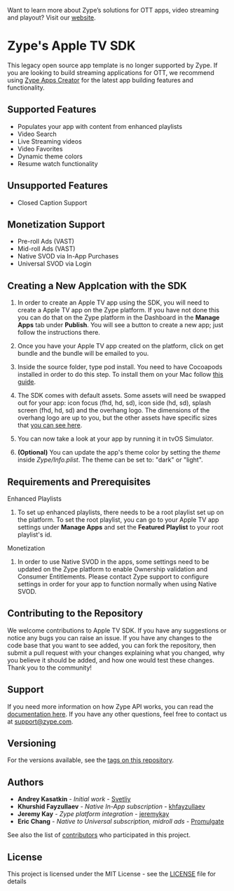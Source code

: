 Want to learn more about Zype’s solutions for OTT apps, video streaming and playout? Visit our [website](http://www.zype.com/).

# Zype's Apple TV SDK

This legacy open source app template is no longer supported by Zype. If you are looking to build streaming applications for OTT, we recommend using [Zype Apps Creator](https://www.zype.com/product/apps-creator) for the latest app building features and functionality. 

## Supported Features

- Populates your app with content from enhanced playlists
- Video Search
- Live Streaming videos
- Video Favorites 
- Dynamic theme colors
- Resume watch functionality

## Unsupported Features

- Closed Caption Support 

## Monetization Support

- Pre-roll Ads (VAST)
- Mid-roll Ads (VAST)
- Native SVOD via In-App Purchases
- Universal SVOD via Login

## Creating a New Applcation with the SDK

1. In order to create an Apple TV app using the SDK, you will need to create a Apple TV app on the Zype platform. If you have not done this you can do that on the Zype platform in the Dashboard in the __Manage Apps__ tab under __Publish__. You will see a button to create a new app; just follow the instructions there.

2. Once you have your Apple TV app created on the platform, click on get bundle and the bundle will be emailed to you.

3. Inside the source folder, type pod install. You need to have Cocoapods installed in order to do this step. To install them on your Mac follow [this guide](https://guides.cocoapods.org/using/getting-started.html). 

4. The SDK comes with default assets. Some assets will need be swapped out for your app: icon focus (fhd, hd, sd), icon side (hd, sd), splash screen (fhd, hd, sd) and the overhang logo. The dimensions of the overhang logo are up to you, but the other assets have specific sizes that [you can see here](https://support.zype.com/hc/en-us/articles/221132148-Branding-your-Apple-TV-App-Images-and-Specs).

5. You can now take a look at your app by running it in tvOS Simulator.

6. __(Optional)__ You can update the app's theme color by setting the _theme_ inside _Zype/Info.plist_. The theme can be set to: "dark" or "light". 

## Requirements and Prerequisites

Enhanced Playlists
1. To set up enhanced playlists, there needs to be a root playlist set up on the platform. To set the root playlist, you can go to your Apple TV app settings under __Manage Apps__ and set the __Featured Playlist__ to your root playlist's id.

Monetization
1. In order to use Native SVOD in the apps, some settings need to be updated on the Zype platform to enable Ownership validation and Consumer Entitlements. Please contact Zype support to configure settings in order for your app to function normally when using Native SVOD.


## Contributing to the Repository

We welcome contributions to Apple TV SDK. If you have any suggestions or notice any bugs you can raise an issue. If you have any changes to the code base that you want to see added, you can fork the repository, then submit a pull request with your changes explaining what you changed, why you believe it should be added, and how one would test these changes. Thank you to the community!

## Support

If you need more information on how Zype API works, you can read the [documentation here](http://dev.zype.com/api_docs/intro/). If you have any other questions, feel free to contact us at [support@zype.com](mailto:support@zype.com).

## Versioning

For the versions available, see the [tags on this repository](https://github.com/zype/zype-apple-tv/tags). 

## Authors

* **Andrey Kasatkin** - *Initial work* - [Svetliy](https://github.com/svetdev)
* **Khurshid Fayzullaev** - *Native In-App subscription* - [khfayzullaev](https://github.com/khfayzullaev)
* **Jeremy Kay** - *Zype platform integration* - [jeremykay](https://github.com/jeremykay)
* **Eric Chang** - *Native to Universal subscription, midroll ads* - [Promulgate](https://github.com/Promulgate)

See also the list of [contributors](https://github.com/zype/zype-ios/graphs/contributors) who participated in this project.

## License

This project is licensed under the MIT License - see the [LICENSE](LICENSE) file for details
